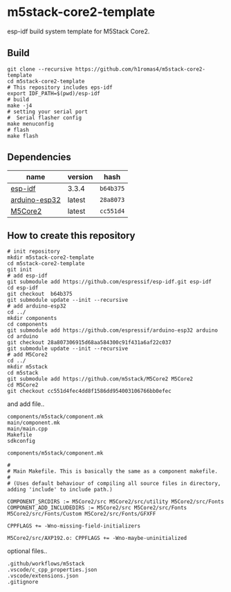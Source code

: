 # m5stack-core2-template

esp-idf build system template for M5Stack Core2.

## Build

```
git clone --recursive https://github.com/h1romas4/m5stack-core2-template
cd m5stack-core2-template
# This repository includes eps-idf
export IDF_PATH=$(pwd)/esp-idf
# build
make -j4
# setting your serial port
#  Serial flasher config 
make menuconfig
# flash
make flash
```

## Dependencies

|name|version|hash|
|-|-|-|
|[esp-idf](https://github.com/espressif/esp-idf)|3.3.4|`b64b375`|
|[arduino-esp32](https://github.com/espressif/arduino-esp32)|latest|`28a8073`|
|[M5Core2](https://github.com/m5stack/M5Core2)|latest|`cc551d4`|

## How to create this repository

```
# init repository
mkdir m5stack-core2-template
cd m5stack-core2-template
git init
# add esp-idf
git submodule add https://github.com/espressif/esp-idf.git esp-idf
cd esp-idf
git checkout  b64b375
git submodule update --init --recursive
# add arduino-esp32
cd ../
mkdir components
cd components
git submodule add https://github.com/espressif/arduino-esp32 arduino
cd arduino
git checkout 28a807306915d68aa584300c91f431a6af22c037
git submodule update --init --recursive
# add M5Core2
cd ../
mkdir m5stack
cd m5stack
git submodule add https://github.com/m5stack/M5Core2 M5Core2
cd M5Core2
git checkout cc551d4fec4dd8f1586dd954003106766bb0efec
```

and add file..

```
components/m5stack/component.mk
main/component.mk
main/main.cpp
Makefile
sdkconfig
```

`components/m5stack/component.mk`
```
#
# Main Makefile. This is basically the same as a component makefile.
#
# (Uses default behaviour of compiling all source files in directory, adding 'include' to include path.)

COMPONENT_SRCDIRS := M5Core2/src M5Core2/src/utility M5Core2/src/Fonts
COMPONENT_ADD_INCLUDEDIRS := M5Core2/src M5Core2/src/Fonts M5Core2/src/Fonts/Custom M5Core2/src/Fonts/GFXFF

CPPFLAGS += -Wno-missing-field-initializers

M5Core2/src/AXP192.o: CPPFLAGS += -Wno-maybe-uninitialized
```

optional files..

```
.github/workflows/m5stack
.vscode/c_cpp_properties.json
.vscode/extensions.json
.gitignore
```
